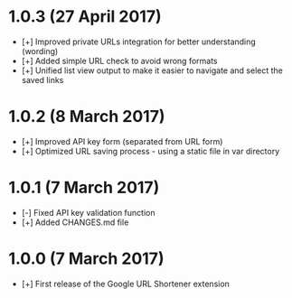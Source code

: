# 1.0.3 (27 April 2017)

* [+] Improved private URLs integration for better understanding (wording) 
* [+] Added simple URL check to avoid wrong formats
* [+] Unified list view output to make it easier to navigate and select the saved links

# 1.0.2 (8 March 2017)

* [+] Improved API key form (separated from URL form)
* [+] Optimized URL saving process - using a static file in var directory

# 1.0.1 (7 March 2017)

* [-] Fixed API key validation function
* [+] Added CHANGES.md file

# 1.0.0 (7 March 2017)

* [+] First release of the Google URL Shortener extension
